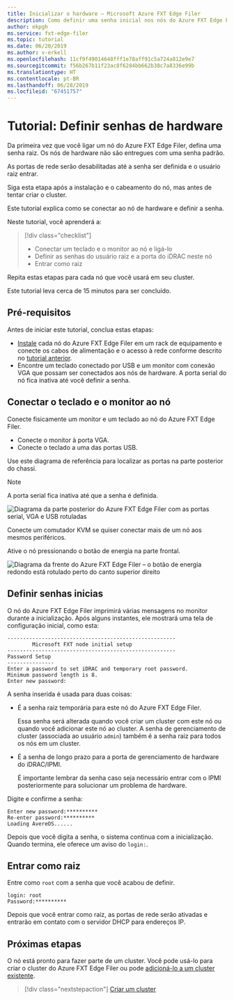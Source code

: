 ```yaml
---
title: Inicializar o hardware – Microsoft Azure FXT Edge Filer
description: Como definir uma senha inicial nos nós do Azure FXT Edge Filer
author: ekpgh
ms.service: fxt-edge-filer
ms.topic: tutorial
ms.date: 06/20/2019
ms.author: v-erkell
ms.openlocfilehash: 11cf9f49014648fff1e78aff91c5a724a812e9e7
ms.sourcegitcommit: f56b267b11f23ac8f6284bb662b38c7a8336e99b
ms.translationtype: HT
ms.contentlocale: pt-BR
ms.lasthandoff: 06/28/2019
ms.locfileid: "67451757"
---
```

# <a name="tutorial-set-hardware-passwords"></a>Tutorial: Definir senhas de hardware

Da primeira vez que você ligar um nó do Azure FXT Edge Filer, defina uma senha raiz. Os nós de hardware não são entregues com uma senha padrão. 

As portas de rede serão desabilitadas até a senha ser definida e o usuário raiz entrar.

Siga esta etapa após a instalação e o cabeamento do nó, mas antes de tentar criar o cluster. 

Este tutorial explica como se conectar ao nó de hardware e definir a senha. 

Neste tutorial, você aprenderá a: 

> [!div class="checklist"]
> * Conectar um teclado e o monitor ao nó e ligá-lo
> * Definir as senhas do usuário raiz e a porta do iDRAC neste nó
> * Entrar como raiz 

Repita estas etapas para cada nó que você usará em seu cluster. 

Este tutorial leva cerca de 15 minutos para ser concluído. 

## <a name="prerequisites"></a>Pré-requisitos

Antes de iniciar este tutorial, conclua estas etapas: 

* [Instale](fxt-install.md) cada nó do Azure FXT Edge Filer em um rack de equipamento e conecte os cabos de alimentação e o acesso à rede conforme descrito no [tutorial anterior](fxt-network-power.md). 
* Encontre um teclado conectado por USB e um monitor com conexão VGA que possam ser conectados aos nós de hardware. A porta serial do nó fica inativa até você definir a senha.

## <a name="connect-a-keyboard-and-monitor-to-the-node"></a>Conectar o teclado e o monitor ao nó

Conecte fisicamente um monitor e um teclado ao nó do Azure FXT Edge Filer. 

* Conecte o monitor à porta VGA.
* Conecte o teclado a uma das portas USB. 

Use este diagrama de referência para localizar as portas na parte posterior do chassi. 

> [!NOTE]
> A porta serial fica inativa até que a senha é definida. 

![Diagrama da parte posterior do Azure FXT Edge Filer com as portas serial, VGA e USB rotuladas](media/fxt-back-serial-vga-usb.png)

Conecte um comutador KVM se quiser conectar mais de um nó aos mesmos periféricos. 

Ative o nó pressionando o botão de energia na parte frontal. 

![Diagrama da frente do Azure FXT Edge Filer – o botão de energia redondo está rotulado perto do canto superior direito](media/fxt-front-annotated.png)

## <a name="set-initial-passwords"></a>Definir senhas inicias 

O nó do Azure FXT Edge Filer imprimirá várias mensagens no monitor durante a inicialização. Após alguns instantes, ele mostrará uma tela de configuração inicial, como esta:

```
------------------------------------------------------
        Microsoft FXT node initial setup
------------------------------------------------------
Password Setup
---------------
Enter a password to set iDRAC and temporary root password.
Minimum password length is 8.
Enter new password:
```

A senha inserida é usada para duas coisas: 

* É a senha raiz temporária para este nó do Azure FXT Edge Filer. 

  Essa senha será alterada quando você criar um cluster com este nó ou quando você adicionar este nó ao cluster. A senha de gerenciamento de cluster (associada ao usuário ``admin``) também é a senha raiz para todos os nós em um cluster.

* É a senha de longo prazo para a porta de gerenciamento de hardware do iDRAC/IPMI.

  É importante lembrar da senha caso seja necessário entrar com o IPMI posteriormente para solucionar um problema de hardware.

Digite e confirme a senha: 

```
Enter new password:**********
Re-enter password:**********
Loading AvereOS......
```

Depois que você digita a senha, o sistema continua com a inicialização. Quando termina, ele oferece um aviso do ``login:``. 

## <a name="sign-in-as-root"></a>Entrar como raiz

Entre como ``root`` com a senha que você acabou de definir. 

```
login: root
Password:**********
```

Depois que você entrar como raiz, as portas de rede serão ativadas e entrarão em contato com o servidor DHCP para endereços IP. 

## <a name="next-steps"></a>Próximas etapas

O nó está pronto para fazer parte de um cluster. Você pode usá-lo para criar o cluster do Azure FXT Edge Filer ou pode [adicioná-lo a um cluster existente](fxt-add-nodes.md). 

> [!div class="nextstepaction"]
> [Criar um cluster](fxt-cluster-create.md)
